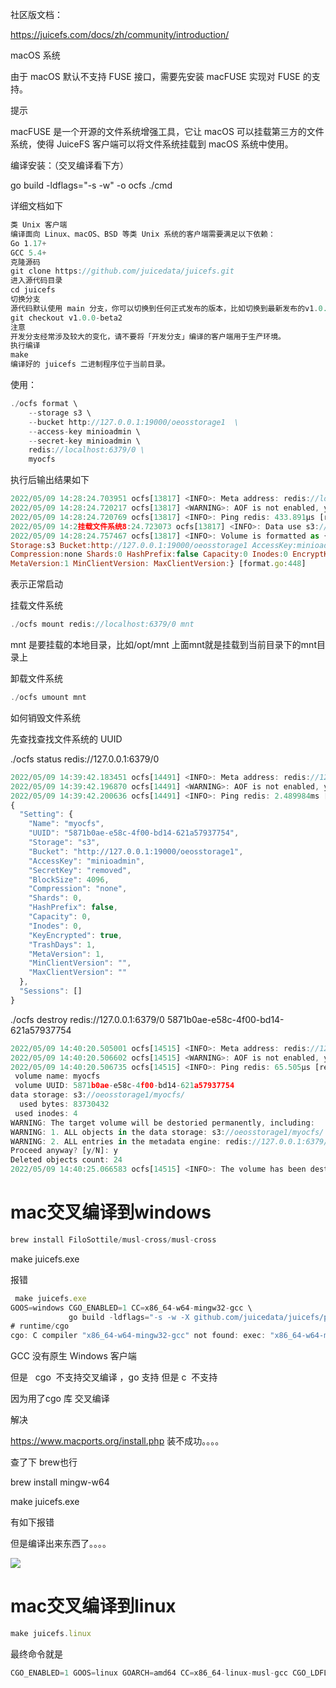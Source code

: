 社区版文档：

https://juicefs.com/docs/zh/community/introduction/





macOS 系统​

由于 macOS 默认不支持 FUSE 接口，需要先安装 macFUSE 实现对 FUSE 的支持。

提示

macFUSE 是一个开源的文件系统增强工具，它让 macOS 可以挂载第三方的文件系统，使得 JuiceFS 客户端可以将文件系统挂载到 macOS 系统中使用。





编译安装：（交叉编译看下方）



go build -ldflags="-s -w" -o ocfs ./cmd



详细文档如下



```javascript
类 Unix 客户端​
编译面向 Linux、macOS、BSD 等类 Unix 系统的客户端需要满足以下依赖：
Go 1.17+
GCC 5.4+
克隆源码
git clone https://github.com/juicedata/juicefs.git
进入源代码目录
cd juicefs
切换分支
源代码默认使用 main 分支，你可以切换到任何正式发布的版本，比如切换到最新发布的v1.0.0-beta2(2022年三月发布)：
git checkout v1.0.0-beta2
注意
开发分支经常涉及较大的变化，请不要将「开发分支」编译的客户端用于生产环境。
执行编译
make
编译好的 juicefs 二进制程序位于当前目录。
```





使用：



```javascript
./ocfs format \
    --storage s3 \
    --bucket http://127.0.0.1:19000/oeosstorage1  \
    --access-key minioadmin \
    --secret-key minioadmin \
    redis://localhost:6379/0 \
    myocfs
```

执行后输出结果如下

```javascript
2022/05/09 14:28:24.703951 ocfs[13817] <INFO>: Meta address: redis://localhost [interface.go:385]
2022/05/09 14:28:24.720217 ocfs[13817] <WARNING>: AOF is not enabled, you may lose data if Redis is not shutdown properly. [info.go:83]
2022/05/09 14:28:24.720769 ocfs[13817] <INFO>: Ping redis: 433.891µs [redis.go:2779]
2022/05/09 14:2挂载文件系统8:24.723073 ocfs[13817] <INFO>: Data use s3://oeosstorage1/myocfs/ [format.go:410]
2022/05/09 14:28:24.757467 ocfs[13817] <INFO>: Volume is formatted as {Name:myocfs UUID:5871b0ae-e58c-4f00-bd14-621a57937754 
Storage:s3 Bucket:http://127.0.0.1:19000/oeosstorage1 AccessKey:minioadmin SecretKey:removed BlockSize:4096 
Compression:none Shards:0 HashPrefix:false Capacity:0 Inodes:0 EncryptKey: KeyEncrypted:true TrashDays:1 
MetaVersion:1 MinClientVersion: MaxClientVersion:} [format.go:448]
```





表示正常启动





挂载文件系统

```javascript
./ocfs mount redis://localhost:6379/0 mnt
```





mnt 是要挂载的本地目录，比如/opt/mnt   上面mnt就是挂载到当前目录下的mnt目录上









卸载文件系统



```javascript
./ocfs umount mnt
```





如何销毁文件系统



先查找查找文件系统的 UUID



./ocfs status redis://127.0.0.1:6379/0

```javascript
2022/05/09 14:39:42.183451 ocfs[14491] <INFO>: Meta address: redis://127.0.0.1:6379/0 [interface.go:385]
2022/05/09 14:39:42.196870 ocfs[14491] <WARNING>: AOF is not enabled, you may lose data if Redis is not shutdown properly. [info.go:83]
2022/05/09 14:39:42.200636 ocfs[14491] <INFO>: Ping redis: 2.489984ms [redis.go:2779]
{
  "Setting": {
    "Name": "myocfs",
    "UUID": "5871b0ae-e58c-4f00-bd14-621a57937754",
    "Storage": "s3",
    "Bucket": "http://127.0.0.1:19000/oeosstorage1",
    "AccessKey": "minioadmin",
    "SecretKey": "removed",
    "BlockSize": 4096,
    "Compression": "none",
    "Shards": 0,
    "HashPrefix": false,
    "Capacity": 0,
    "Inodes": 0,
    "KeyEncrypted": true,
    "TrashDays": 1,
    "MetaVersion": 1,
    "MinClientVersion": "",
    "MaxClientVersion": ""
  },
  "Sessions": []
}

```



./ocfs destroy redis://127.0.0.1:6379/0 5871b0ae-e58c-4f00-bd14-621a57937754



```javascript
2022/05/09 14:40:20.505001 ocfs[14515] <INFO>: Meta address: redis://127.0.0.1:6379/0 [interface.go:385]
2022/05/09 14:40:20.506602 ocfs[14515] <WARNING>: AOF is not enabled, you may lose data if Redis is not shutdown properly. [info.go:83]
2022/05/09 14:40:20.506735 ocfs[14515] <INFO>: Ping redis: 65.505µs [redis.go:2779]
 volume name: myocfs
 volume UUID: 5871b0ae-e58c-4f00-bd14-621a57937754
data storage: s3://oeosstorage1/myocfs/
  used bytes: 83730432
 used inodes: 4
WARNING: The target volume will be destoried permanently, including:
WARNING: 1. ALL objects in the data storage: s3://oeosstorage1/myocfs/
WARNING: 2. ALL entries in the metadata engine: redis://127.0.0.1:6379/0
Proceed anyway? [y/N]: y
Deleted objects count: 24   
2022/05/09 14:40:25.066583 ocfs[14515] <INFO>: The volume has been destroyed! You may need to delete cache directory manually. [destroy.go:209]
```





# mac交叉编译到windows



```javascript
brew install FiloSottile/musl-cross/musl-cross
```



make juicefs.exe



报错

```javascript
 make juicefs.exe                                                                                                                                                           ✹ ✭
GOOS=windows CGO_ENABLED=1 CC=x86_64-w64-mingw32-gcc \
             go build -ldflags="-s -w -X github.com/juicedata/juicefs/pkg/version.revision=cb51d130 -X github.com/juicedata/juicefs/pkg/version.revisionDate=2022-05-08" -buildmode exe -o juicefs.exe ./cmd
# runtime/cgo
cgo: C compiler "x86_64-w64-mingw32-gcc" not found: exec: "x86_64-w64-mingw32-gcc": executable file not found in $PATH

```



GCC 没有原生 Windows 客户端

但是   cgo  不支持交叉编译 ，go 支持 但是 c  不支持

因为用了cgo 库 交叉编译 



解决

https://www.macports.org/install.php 装不成功。。。。



查了下 brew也行



brew install mingw-w64



make juicefs.exe



有如下报错

但是编译出来东西了。。。。

![](https://gitee.com/hxc8/images6/raw/master/img/202407190003007.jpg)















# mac交叉编译到linux

```javascript
make juicefs.linux
```



最终命令就是	

```javascript
CGO_ENABLED=1 GOOS=linux GOARCH=amd64 CC=x86_64-linux-musl-gcc CGO_LDFLAGS="-static" go build -ldflags="-s -w -X github.com/juicedata/juicefs/pkg/version.revision=cb51d130 -X github.com/juicedata/juicefs/pkg/version.revisionDate=2022-05-08"  -o juicefs ./cmd
```



